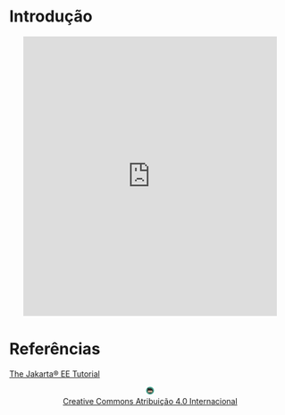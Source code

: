 # Introdução

<center>
<iframe src="https://pw2.rpmhub.dev/topicos/introducaoEJB/slides/index.html#/" title="Intrudução aos EJBs" width="90%" height="500" style="border:none;"></iframe>
</center>

# Referências

[The Jakarta® EE Tutorial](https://eclipse-ee4j.github.io/jakartaee-tutorial/#the-lifecycles-of-enterprise-beans)

<center>
<a href="https://rpmhub.dev" target="blanck"><img src="../../imgs/logo.png" alt="Rodrigo Prestes Machado" width="3%" height="3%" border=0 style="border:0; text-decoration:none; outline:none"></a><br/>
<a rel="license" href="http://creativecommons.org/licenses/by/4.0/">Creative Commons Atribuição 4.0 Internacional</a>
</center>